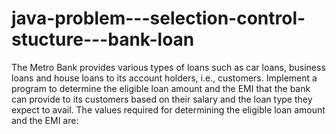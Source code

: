 # java-problem---selection-control-stucture---bank-loan
The Metro Bank provides various types of loans such as car loans, business loans and house loans to its account holders, i.e., customers.  Implement a program to determine the eligible loan amount and the EMI that the bank can provide to its customers based on their salary and the loan type they expect to avail.  The values required for determining the eligible loan amount and the EMI are:
